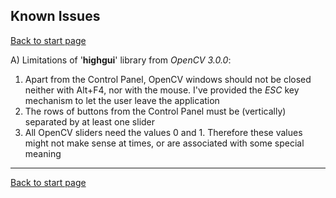 ## Known Issues

[Back to start page](../../../ReadMe.md)

A) Limitations of &#39;**highgui**&#39; library from *OpenCV 3.0.0*:
1. Apart from the Control Panel, OpenCV windows should not be closed neither with Alt+F4, nor with the mouse. I&#39;ve provided the *ESC* key mechanism to let the user leave the application
1. The rows of buttons from the Control Panel must be (vertically) separated by at least one slider
1. All OpenCV sliders need the values 0 and 1. Therefore these values might not make sense at times, or are associated with some special meaning

----------

[Back to start page](../../../ReadMe.md)